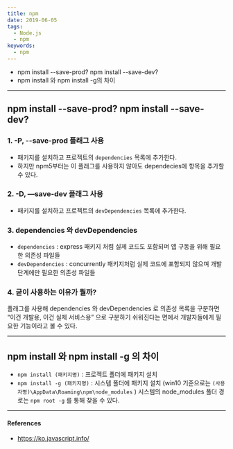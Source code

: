 ```yaml
---
title: npm
date: 2019-06-05
tags:
  - Node.js
  - npm
keywords:
  - npm
---
```


- npm install --save-prod? npm install --save-dev?
- npm install 와 npm install -g의 차이

---

## npm install --save-prod? npm install --save-dev?

### 1. -P, --save-prod 플래그 사용

- 패키지를 설치하고 프로젝트의 `dependencies` 목록에 추가한다.
- 하지만 npm5부터는 이 플래그를 사용하지 않아도 dependecies에 항목을 추가할 수 있다.

### 2. -D, —save-dev 플래그 사용

- 패키지를 설치하고 프로젝트의 `devDependencies` 목록에 추가한다.

### 3. dependencies 와 devDependencies

- `dependencies` : express 패키지 처럼 실제 코드도 포함되며 앱 구동을 위해 필요한 의존성 파일들
- `devDependencies` : concurrently 패키지처럼 실제 코드에 포함되지 않으며 개발 단계에만 필요한 의존성 파일들

### 4. 굳이 사용하는 이유가 뭘까?

플래그를 사용해 dependencies 와 devDependencies 로 의존성 목록을 구분하면 “이건 개발용, 이건 실제 서비스용” 으로 구분하기 쉬워진다는 면에서 개발자들에게 필요한 기능이라고 볼 수 있다.

---

## npm install 와 npm install -g 의 차이

- `npm install (패키지명)` : 프로젝트 폴더에 패키지 설치
- `npm install -g (패키지명)` : 시스템 폴더에 패키지 설치
  (win10 기준으로는 `(사용자명)\AppData\Roaming\npm\node_modules` )
  시스템의 node_modules 폴더 경로는 `npm root -g` 를 통해 찾을 수 있다.

---

#### References

- https://ko.javascript.info/
